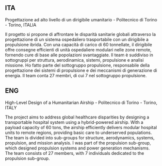 ## ITA
Progettazione ad alto livello di un dirigibile umanitario - Politecnico di Torino - Torino, ITALIA

Il progetto si propone di affrontare le disparità sanitarie globali attraverso la progettazione di un sistema ospedaliero trasportabile con un dirigibile a propulsione ibrida. Con una capacità di carico di 60 tonnellate, il dirigibile offre consegne efficienti di unità ospedaliere modulari nelle zone remote, fornendo cure di base alle popolazioni svantaggiate. Il team è suddiviso in sottogruppi per struttura, aerodinamica, sistemi, propulsione e analisi missione. Ho fatto parte del sottogruppo propulsione, responsabile della progettazione dei sistemi di propulsione e dei meccanismi di generazione di energia. Il team conta 27 membri, di cui 7 nel sottogruppo propulsione.

## ENG
High-Level Design of a Humanitarian Airship - Politecnico di Torino - Torino, ITALY

The project aims to address global healthcare disparities by designing a transportable hospital system using a hybrid-powered airship. With a payload capacity of 60 tons, the airship efficiently delivers modular hospital units to remote regions, providing basic care to underserved populations. The team is divided into sub-groups for structure, aerodynamics, systems, propulsion, and mission analysis. I was part of the propulsion sub-group, which designed propulsion systems and power generation mechanisms. The team consists of 27 members, with 7 individuals dedicated to the propulsion sub-group.
